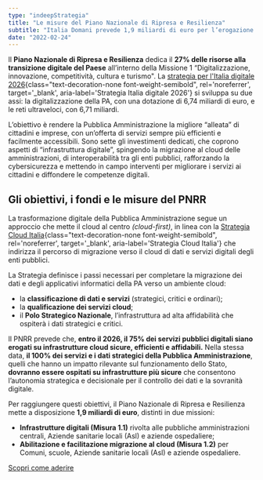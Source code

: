```yaml
---
type: "indeepStrategia"
title: "Le misure del Piano Nazionale di Ripresa e Resilienza"
subtitle: "Italia Domani prevede 1,9 miliardi di euro per l’erogazione di servizi pubblici digitali su infrastrutture cloud sicure, efficienti e affidabili"
date: "2022-02-24"
---
```


Il **Piano Nazionale di Ripresa e Resilienza** dedica il **27% delle risorse alla transizione digitale del Paese** all’interno della Missione 1 “Digitalizzazione, innovazione, competitività, cultura e turismo".
La [strategia per l'Italia digitale 2026](https://innovazione.gov.it/italia-digitale-2026/){class="text-decoration-none font-weight-semibold", rel='noreferrer', target='_blank', aria-label='Strategia Italia digitale 2026'} si sviluppa su due assi: la digitalizzazione della PA, con una dotazione di 6,74 miliardi di euro, e le reti ultraveloci, con 6,71 miliardi.
 
L’obiettivo è rendere la Pubblica Amministrazione la migliore “alleata” di cittadini e imprese, con un’offerta di servizi sempre più efficienti e facilmente accessibili. Sono sette gli investimenti dedicati, che coprono aspetti di “infrastruttura digitale”, spingendo la migrazione al cloud delle amministrazioni, di interoperabilità tra gli enti pubblici, rafforzando la cybersicurezza e mettendo in campo interventi per migliorare i servizi ai cittadini e diffondere le competenze digitali.

## Gli obiettivi, i fondi e le misure del PNRR
La trasformazione digitale della Pubblica Amministrazione segue un approccio che mette il cloud al centro _(cloud-first)_, in linea con la [Strategia Cloud Italia](https://innovazione.gov.it/dipartimento/focus/strategia-cloud-italia/){class="text-decoration-none font-weight-semibold", rel='noreferrer', target='_blank', aria-label='Strategia Cloud Italia'} che indirizza il percorso di migrazione verso il cloud di dati e servizi digitali degli enti pubblici. 
 
La Strategia definisce i passi necessari per completare la migrazione dei dati e degli applicativi informatici della PA verso un ambiente cloud: 
- la **classificazione di dati e servizi** (strategici, critici e ordinari);
- la **qualificazione dei servizi cloud**; 
- il **Polo Strategico Nazionale**, l’infrastruttura ad alta affidabilità che ospiterà i dati strategici e critici.

Il PNRR prevede che, **entro il 2026, il 75% dei servizi pubblici digitali siano erogati su infrastrutture cloud sicure, efficienti e affidabili.** Nella stessa data, **il 100% dei servizi e i dati strategici della Pubblica Amministrazione**, quelli che hanno un impatto rilevante sul funzionamento dello Stato, **dovranno essere ospitati su infrastrutture più sicure** che consentono l’autonomia strategica e decisionale per il controllo dei dati e la sovranità digitale.
 
Per raggiungere questi obiettivi, il Piano Nazionale di Ripresa e Resilienza mette a disposizione **1,9 miliardi di euro**, distinti in due missioni:
- **Infrastrutture digitali (Misura 1.1)** rivolta alle pubbliche amministrazioni centrali, Aziende sanitarie locali (Asl) e aziende ospedaliere;
- **Abilitazione e facilitazione migrazione al cloud (Misura 1.2)** per Comuni, scuole, Aziende sanitarie locali (Asl) e aziende ospedaliere.

<div class="col-12 text-center mt-3 mb-5">
<a href="/programma-abilitazione-cloud/candidarsi-agli-avvisi-del-pnrr" class="btn btn-primary" target="_blank">Scopri come aderire</a>
</div>